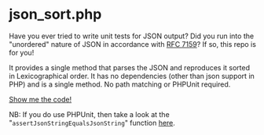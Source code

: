 # json_sort.php

Have you ever tried to write unit tests for JSON output? Did you run into the "unordered" nature of JSON 
in accordance with [RFC 7159](https://tools.ietf.org/html/rfc7159)? If so, this repo is for you!

It provides a single method that parses the JSON and reproduces it sorted in Lexicographical order.
It has no dependencies (other than json support in PHP) and is a single method. No path matching or PHPUnit required.

[Show me the code!](json_sort.php)

NB: If you do use PHPUnit, then take a look at the "`assertJsonStringEqualsJsonString`" function [here](https://phpunit.readthedocs.io/en/latest/assertions.html#assertjsonstringequalsjsonstring).
